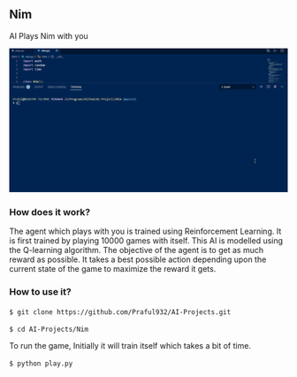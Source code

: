 ## Nim
AI Plays Nim with you

![Demo](demo.gif)

### How does it work?
The agent which plays with you is trained using Reinforcement Learning. It is first trained by playing 10000 games with itself. This AI is modelled using the Q-learning algorithm. The objective of the agent is to get as much reward as possible. It takes a best possible action depending upon the current state of the game to maximize the reward it gets.

### How to use it?
`$ git clone https://github.com/Praful932/AI-Projects.git`

`$ cd AI-Projects/Nim`

To run the game, Initially it will train itself which takes a bit of time.

`$ python play.py`
